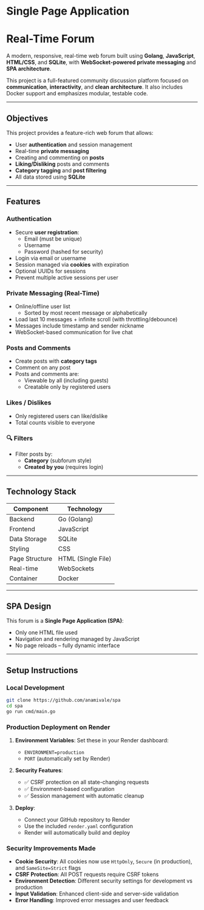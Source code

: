 # Single Page Application


# Real-Time Forum 

A modern, responsive, real-time web forum built using **Golang**, **JavaScript**, **HTML/CSS**, and **SQLite**, with **WebSocket-powered private messaging** and **SPA architecture**.

This project is a full-featured community discussion platform focused on **communication**, **interactivity**, and **clean architecture**. It also includes Docker support and emphasizes modular, testable code.

---

##  Objectives

This project provides a feature-rich web forum that allows:

-  User **authentication** and session management
-  Real-time **private messaging**
-  Creating and commenting on **posts**
-  **Liking/Disliking** posts and comments
-  **Category tagging** and **post filtering**
-  All data stored using **SQLite**

---

##  Features

###  Authentication

- Secure **user registration**:
  - Email (must be unique)
  - Username
  - Password (hashed for security)
- Login via email or username
- Session managed via **cookies** with expiration
- Optional UUIDs for sessions
- Prevent multiple active sessions per user

###  Private Messaging (Real-Time)

- Online/offline user list
  - Sorted by most recent message or alphabetically
- Load last 10 messages + infinite scroll (with throttling/debounce)
- Messages include timestamp and sender nickname
- WebSocket-based communication for live chat

###  Posts and Comments

- Create posts with **category tags**
- Comment on any post
- Posts and comments are:
  - Viewable by all (including guests)
  - Creatable only by registered users

###  Likes /  Dislikes

- Only registered users can like/dislike
- Total counts visible to everyone

### 🔍 Filters

- Filter posts by:
  - **Category** (subforum style)
  - **Created by you** (requires login)

---

##  Technology Stack

| Component     | Technology         |
|---------------|--------------------|
| Backend       | Go (Golang)        |
| Frontend      | JavaScript         |
| Data Storage  | SQLite             |
| Styling       | CSS                |
| Page Structure| HTML (Single File) |
| Real-time     | WebSockets         |
| Container     | Docker             |

---

##  SPA Design

This forum is a **Single Page Application (SPA)**:
- Only one HTML file used
- Navigation and rendering managed by JavaScript
- No page reloads – fully dynamic interface

---

##  Setup Instructions

### Local Development

```bash
git clone https://github.com/anamivale/spa
cd spa
go run cmd/main.go
```

### Production Deployment on Render

1. **Environment Variables**: Set these in your Render dashboard:
   - `ENVIRONMENT=production`
   - `PORT` (automatically set by Render)

2. **Security Features**:
   - ✅ CSRF protection on all state-changing requests
   - ✅ Environment-based configuration
   - ✅ Session management with automatic cleanup

3. **Deploy**:
   - Connect your GitHub repository to Render
   - Use the included `render.yaml` configuration
   - Render will automatically build and deploy

### Security Improvements Made

- **Cookie Security**: All cookies now use `HttpOnly`, `Secure` (in production), and `SameSite=Strict` flags
- **CSRF Protection**: All POST requests require CSRF tokens
- **Environment Detection**: Different security settings for development vs production
- **Input Validation**: Enhanced client-side and server-side validation
- **Error Handling**: Improved error messages and user feedback

#
